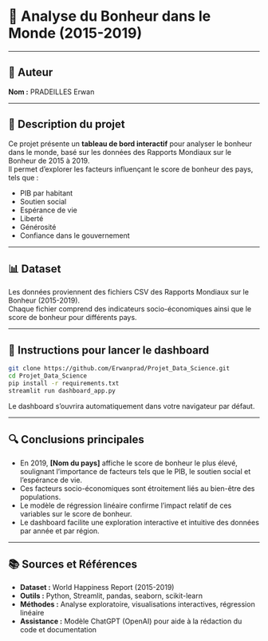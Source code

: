 # 🌟 Analyse du Bonheur dans le Monde (2015-2019)

---

## 👤 Auteur  
**Nom :** PRADEILLES Erwan

---

## 📖 Description du projet  
Ce projet présente un **tableau de bord interactif** pour analyser le bonheur dans le monde, basé sur les données des Rapports Mondiaux sur le Bonheur de 2015 à 2019.  
Il permet d’explorer les facteurs influençant le score de bonheur des pays, tels que :  
- PIB par habitant  
- Soutien social  
- Espérance de vie  
- Liberté  
- Générosité  
- Confiance dans le gouvernement

---

## 📊 Dataset  
Les données proviennent des fichiers CSV des Rapports Mondiaux sur le Bonheur (2015-2019).  
Chaque fichier comprend des indicateurs socio-économiques ainsi que le score de bonheur pour différents pays.

---

## 🚀 Instructions pour lancer le dashboard  

```bash
git clone https://github.com/Erwanprad/Projet_Data_Science.git
cd Projet_Data_Science
pip install -r requirements.txt
streamlit run dashboard_app.py
```

Le dashboard s’ouvrira automatiquement dans votre navigateur par défaut.

---

## 🔍 Conclusions principales  
- En 2019, **[Nom du pays]** affiche le score de bonheur le plus élevé, soulignant l’importance de facteurs tels que le PIB, le soutien social et l’espérance de vie.  
- Ces facteurs socio-économiques sont étroitement liés au bien-être des populations.  
- Le modèle de régression linéaire confirme l’impact relatif de ces variables sur le score de bonheur.  
- Le dashboard facilite une exploration interactive et intuitive des données par année et par région.

---

## 📚 Sources et Références  
- **Dataset :** World Happiness Report (2015-2019)  
- **Outils :** Python, Streamlit, pandas, seaborn, scikit-learn  
- **Méthodes :** Analyse exploratoire, visualisations interactives, régression linéaire  
- **Assistance :** Modèle ChatGPT (OpenAI) pour aide à la rédaction du code et documentation

